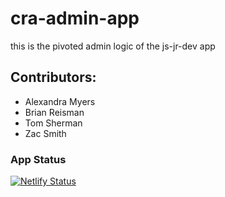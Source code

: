 # cra-admin-app

this is the pivoted admin logic of the js-jr-dev app

## Contributors:

- Alexandra Myers
- Brian Reisman
- Tom Sherman
- Zac Smith

### App Status

[![Netlify Status](https://api.netlify.com/api/v1/badges/d216ea33-b7d9-4280-a347-45eb5826fb1f/deploy-status)]()
